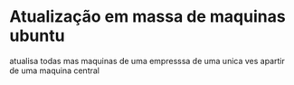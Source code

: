 # Atualização em massa de maquinas ubuntu
 atualisa todas mas maquinas de uma empresssa de uma unica ves apartir de uma maquina central
